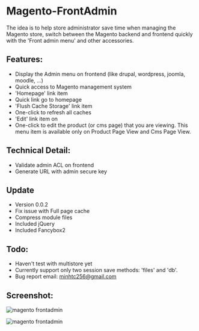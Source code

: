 Magento-FrontAdmin
==================

The idea is to help store administrator save time when managing the Magento store, switch between the Magento backend and frontend quickly with the 'Front admin menu' and other accessories.


Features:
--------------------------------------------------
- Display the Admin menu on frontend (like drupal, wordpress, joomla, moodle, ...)
 - Quick access to Magento management system
- 'Homepage' link item
 - Quick link go to homepage
- 'Flush Cache Storage' link item
 - One-click to refresh all caches
- 'Edit' link item on 
 - One-click to edit the product (or cms page) that you are viewing. This menu item is available only on Product Page View and Cms Page View.


Technical Detail:
--------------------------------------------------
- Validate admin ACL on frontend
- Generate URL with admin secure key


Update
--------------------------------------------------
- Version 0.0.2
 - Fix issue with Full page cache
 - Compress module files
 - Included jQuery
 - Included Fancybox2


Todo:
--------------------------------------------------
- Haven't test with multistore yet
- Currently support only two session save methods: 'files' and 'db'.
- Bug report email: minhtc256@gmail.com


Screenshot:
--------------------------------------------------
![magento frontadmin](https://github.com/minhtc/Magento-FrontAdmin/raw/master/screenshot/screenshot1.png)

![magento frontadmin](https://github.com/minhtc/Magento-FrontAdmin/raw/master/screenshot/screenshot2.png)